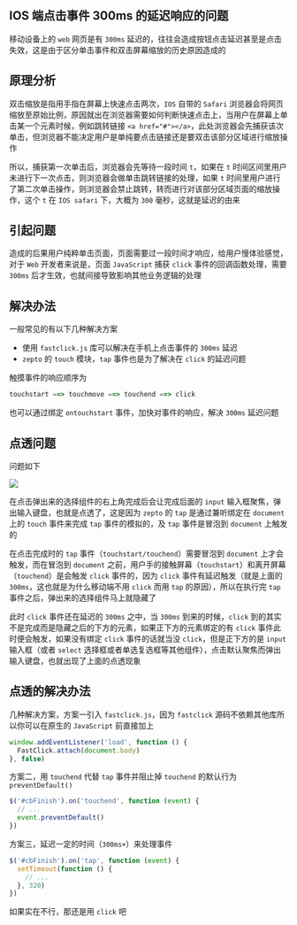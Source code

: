 







## IOS 端点击事件 300ms 的延迟响应的问题

移动设备上的 `web` 网页是有 `300ms` 延迟的，往往会造成按钮点击延迟甚至是点击失效，这是由于区分单击事件和双击屏幕缩放的历史原因造成的

<!--more-->

## 原理分析

双击缩放是指用手指在屏幕上快速点击两次，`IOS` 自带的 `Safari` 浏览器会将网页缩放至原始比例，原因就出在浏览器需要如何判断快速点击上，当用户在屏幕上单击某一个元素时候，例如跳转链接 `<a href="#"></a>`，此处浏览器会先捕获该次单击，但浏览器不能决定用户是单纯要点击链接还是要双击该部分区域进行缩放操作

所以，捕获第一次单击后，浏览器会先等待一段时间 `t`，如果在 `t` 时间区间里用户未进行下一次点击，则浏览器会做单击跳转链接的处理，如果 `t` 时间里用户进行了第二次单击操作，则浏览器会禁止跳转，转而进行对该部分区域页面的缩放操作，这个 `t` 在 `IOS safari` 下，大概为 `300` 毫秒，这就是延迟的由来

## 引起问题

造成的后果用户纯粹单击页面，页面需要过一段时间才响应，给用户慢体验感觉，对于 `Web` 开发者来说是，页面 `JavaScript` 捕获 `click` 事件的回调函数处理，需要 `300ms` 后才生效，也就间接导致影响其他业务逻辑的处理

## 解决办法

一般常见的有以下几种解决方案

* 使用 `fastclick.js` 库可以解决在手机上点击事件的 `300ms` 延迟
* `zepto` 的 `touch` 模块，`tap` 事件也是为了解决在 `click` 的延迟问题

触摸事件的响应顺序为

```js
touchstart ==> touchmove ==> touchend ==> click
```

也可以通过绑定 `ontouchstart` 事件，加快对事件的响应，解决 `300ms` 延迟问题



## 点透问题

问题如下

![](https://gitee.com/heptaluan/backups/raw/master/cdn/js/37.png)

在点击弹出来的选择组件的右上角完成后会让完成后面的 `input` 输入框聚焦，弹出输入键盘，也就是点透了，这是因为 `zepto` 的 `tap` 是通过兼听绑定在 `document` 上的 `touch` 事件来完成 `tap` 事件的模拟的，及 `tap` 事件是冒泡到 `document` 上触发的

在点击完成时的 `tap` 事件（`touchstart/touchend`）需要冒泡到 `document` 上才会触发，而在冒泡到 `document` 之前，用户手的接触屏幕（`touchstart`）和离开屏幕（`touchend`）是会触发 `click` 事件的，因为 `click` 事件有延迟触发（就是上面的 `300ms`，这也就是为什么移动端不用 `click` 而用 `tap` 的原因），所以在执行完 `tap` 事件之后，弹出来的选择组件马上就隐藏了

此时 `click` 事件还在延迟的 `300ms` 之中，当 `300ms` 到来的时候，`click` 到的其实不是完成而是隐藏之后的下方的元素，如果正下方的元素绑定的有 `click` 事件此时便会触发，如果没有绑定 `click` 事件的话就当没 `click`，但是正下方的是 `input` 输入框（或者 `select` 选择框或者单选复选框等其他组件），点击默认聚焦而弹出输入键盘，也就出现了上面的点透现象

## 点透的解决办法

几种解决方案，方案一引入 `fastclick.js`，因为 `fastclick` 源码不依赖其他库所以你可以在原生的 `JavaScript` 前直接加上

```js
window.addEventListener('load', function () {
  FastClick.attach(document.body)
}, false)
```

方案二，用 `touchend` 代替 `tap` 事件并阻止掉 `touchend` 的默认行为 `preventDefault()`

```js
$('#cbFinish').on('touchend', function (event) {
  // ...
  event.preventDefault()
})
```

方案三，延迟一定的时间（`300ms+`）来处理事件

```js
$('#cbFinish').on('tap', function (event) {
  setTimeout(function () {
    // ...
  }, 320)
}) 
```

如果实在不行，那还是用 `click` 吧
